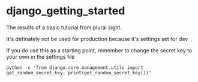 # django_getting_started

The results of a basic tutorial from plural sight.

It's definately not be used for production because it's settings set for dev

If you do use this as a starting point, remember to change the secret key to your own in the settings file

    python -c 'from django.core.management.utils import get_random_secret_key; print(get_random_secret_key())'
   

